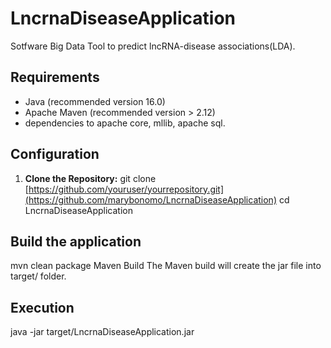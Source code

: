 # LncrnaDiseaseApplication
Sotfware Big Data Tool to predict lncRNA-disease associations(LDA).

## Requirements
- Java (recommended version 16.0)
- Apache Maven (recommended version > 2.12)
- dependencies to apache core, mllib, apache sql.

## Configuration

1. **Clone the Repository:**
   git clone [https://github.com/youruser/yourrepository.git](https://github.com/marybonomo/LncrnaDiseaseApplication)
   cd LncrnaDiseaseApplication

## Build the application
mvn clean package
Maven Build
The Maven build will create the jar file into target/ folder.

## Execution 
java -jar target/LncrnaDiseaseApplication.jar
